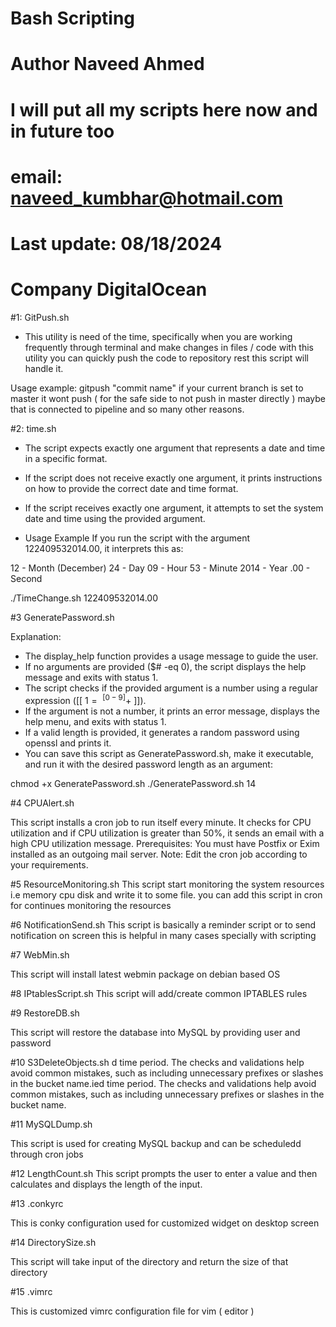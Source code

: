 # Bash Scripting
# Author Naveed Ahmed
# I will put all my scripts here now and in future too
# email: naveed_kumbhar@hotmail.com 
# Last update: 08/18/2024
# Company DigitalOcean

#1: GitPush.sh
- This utility is need of the time, specifically when you are working frequently through terminal and make changes in files / code with this utility you can quickly push the code to repository rest this script will handle it. 

Usage example:
gitpush "commit name"
if your current branch is set to master it wont push ( for the safe side to not push in master directly ) maybe that is connected to pipeline and so many other reasons.


#2: time.sh

- The script expects exactly one argument that represents a date and time in a specific format.
- If the script does not receive exactly one argument, it prints instructions on how to provide the correct date and time format.
- If the script receives exactly one argument, it attempts to set the system date and time using the provided argument.

- Usage Example
If you run the script with the argument 122409532014.00, it interprets this as:

12 - Month (December)
24 - Day
09 - Hour
53 - Minute
2014 - Year
.00 - Second

./TimeChange.sh 122409532014.00


#3 GeneratePassword.sh 

Explanation:
 - The display_help function provides a usage message to guide the user.
- If no arguments are provided ($# -eq 0), the script displays the help message and exits with status 1.
- The script checks if the provided argument is a number using a regular expression ([[ $1 =~ ^[0-9]+$ ]]).
- If the argument is not a number, it prints an error message, displays the help menu, and exits with status 1.
- If a valid length is provided, it generates a random password using openssl and prints it.
- You can save this script as GeneratePassword.sh, make it executable, and run it with the desired password length as an argument:

chmod +x GeneratePassword.sh
./GeneratePassword.sh 14

#4 CPUAlert.sh

This script installs a cron job to run itself every minute. It checks for CPU utilization and if CPU utilization is greater than 50%, it sends an email with a high CPU utilization message.
Prerequisites: You must have Postfix or Exim installed as an outgoing mail server.
Note: Edit the cron job according to your requirements.


#5 ResourceMonitoring.sh
This script start monitoring the system resources i.e memory cpu disk and write it to some file. you can add this script in cron for continues monitoring the resources

#6 NotificationSend.sh
This script is basically a reminder script or to send notification on screen this is helpful in many cases specially with scripting

#7 WebMin.sh

This script will install latest webmin package on debian based OS

#8 IPtablesScript.sh
This script will add/create common IPTABLES rules 

#9 RestoreDB.sh

This script will restore the database into MySQL by providing user and password


#10 S3DeleteObjects.sh
d time period. The checks and validations help avoid common mistakes, such as including unnecessary prefixes or slashes in the bucket name.ied time period. The checks and validations help avoid common mistakes, such as including unnecessary prefixes or slashes in the bucket name.

#11 MySQLDump.sh

This script is used for creating MySQL backup and can be scheduledd through cron jobs

#12 LengthCount.sh
This script prompts the user to enter a value and then calculates and displays the length of the input.

#13 .conkyrc

This is conky configuration used for customized widget on desktop screen

#14 DirectorySize.sh

This script will take input of the directory and return the size of that directory

#15 .vimrc

This is customized vimrc configuration file for vim ( editor ) 
